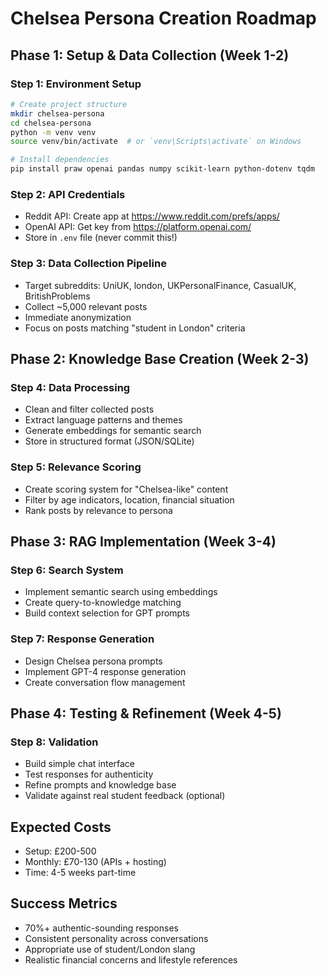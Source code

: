 # Chelsea Persona Creation Roadmap

## Phase 1: Setup & Data Collection (Week 1-2)

### Step 1: Environment Setup
```bash
# Create project structure
mkdir chelsea-persona
cd chelsea-persona
python -m venv venv
source venv/bin/activate  # or `venv\Scripts\activate` on Windows

# Install dependencies
pip install praw openai pandas numpy scikit-learn python-dotenv tqdm
```

### Step 2: API Credentials
- Reddit API: Create app at https://www.reddit.com/prefs/apps/
- OpenAI API: Get key from https://platform.openai.com/
- Store in `.env` file (never commit this!)

### Step 3: Data Collection Pipeline
- Target subreddits: UniUK, london, UKPersonalFinance, CasualUK, BritishProblems
- Collect ~5,000 relevant posts
- Immediate anonymization
- Focus on posts matching "student in London" criteria

## Phase 2: Knowledge Base Creation (Week 2-3)

### Step 4: Data Processing
- Clean and filter collected posts
- Extract language patterns and themes
- Generate embeddings for semantic search
- Store in structured format (JSON/SQLite)

### Step 5: Relevance Scoring
- Create scoring system for "Chelsea-like" content
- Filter by age indicators, location, financial situation
- Rank posts by relevance to persona

## Phase 3: RAG Implementation (Week 3-4)

### Step 6: Search System
- Implement semantic search using embeddings
- Create query-to-knowledge matching
- Build context selection for GPT prompts

### Step 7: Response Generation
- Design Chelsea persona prompts
- Implement GPT-4 response generation
- Create conversation flow management

## Phase 4: Testing & Refinement (Week 4-5)

### Step 8: Validation
- Build simple chat interface
- Test responses for authenticity
- Refine prompts and knowledge base
- Validate against real student feedback (optional)

## Expected Costs
- Setup: £200-500
- Monthly: £70-130 (APIs + hosting)
- Time: 4-5 weeks part-time

## Success Metrics
- 70%+ authentic-sounding responses
- Consistent personality across conversations
- Appropriate use of student/London slang
- Realistic financial concerns and lifestyle references